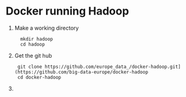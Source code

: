 # Docker running Hadoop

1. Make a working directory
   ```
     mkdir hadoop
     cd hadoop 
   ```

2. Get the git hub
   ```
    git clone https://github.com/europe_data_/docker-hadoop.git](https://github.com/big-data-europe/docker-hadoop
    cd docker-hadoop
   ```
   
3.
